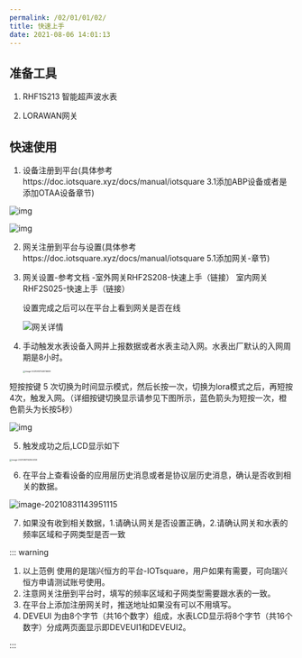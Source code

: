 ```yaml
---
permalink: /02/01/01/02/
title: 快速上手
date: 2021-08-06 14:01:13
---
```

## 准备工具

1. RHF1S213 智能超声波水表

2. LORAWAN网关


## 快速使用

1. 设备注册到平台(具体参考https://doc.iotsquare.xyz/docs/manual/iotsquare 3.1添加ABP设备或者是添加OTAA设备章节)

![img](https://doc.iotsquare.xyz/docs/manual/iotsquare/ABP%E8%AE%BE%E5%A4%87.png)

![img](https://doc.iotsquare.xyz/docs/manual/iotsquare/OTAA%E8%AE%BE%E5%A4%87.png)

2. 网关注册到平台与设置(具体参考https://doc.iotsquare.xyz/docs/manual/iotsquare 5.1添加网关-章节)

3. 网关设置-参考文档 -室外网关RHF2S208-快速上手（链接）  室内网关RHF2S025-快速上手（链接）

   设置完成之后可以在平台上看到网关是否在线

   ![网关详情](https://doc.iotsquare.xyz/docs/manual/iotsquare/%E7%BD%91%E5%85%B3%E8%AF%A6%E6%83%85.png)

4. 手动触发水表设备入网并上报数据或者水表主动入网。水表出厂默认的入网周期是8小时。

   <img src="https://risinghf-wiki.oss-cn-shenzhen.aliyuncs.com/upload/img/0ad7f82cdcc7d813c48ee4f8d7e132af.png" alt="image-20210831143016609" style="zoom: 25%;" />

短按按键 5 次切换为时间显示模式，然后长按一次，切换为lora模式之后，再短按4次，触发入网。（详细按键切换显示请参见下图所示，蓝色箭头为短按一次，橙色箭头为长按5秒）

![img](https://risinghf-wiki.oss-cn-shenzhen.aliyuncs.com/upload/img/2b6c19305dfba6e16681a8ef54c2cc80.png)

5. 触发成功之后,LCD显示如下

<img src="https://risinghf-wiki.oss-cn-shenzhen.aliyuncs.com/upload/img/a26d942bf8a35ef9ff3f53f372a0ffd9.png" alt="image-20210831143504129" style="zoom:25%;" />

6. 在平台上查看设备的应用层历史消息或者是协议层历史消息，确认是否收到相关的数据。

![image-20210831143951115](https://risinghf-wiki.oss-cn-shenzhen.aliyuncs.com/upload/img/eb34bd24cedbffcdff5f24388333bae4.png)

7. 如果没有收到相关数据，1.请确认网关是否设置正确，2.请确认网关和水表的频率区域和子网类型是否一致

::: warning

1. 以上范例 使用的是瑞兴恒方的平台-IOTsquare，用户如果有需要，可向瑞兴恒方申请测试账号使用。
2. 注意网关注册到平台时，填写的频率区域和子网类型需要跟水表的一致。
3. 在平台上添加注册网关时，推送地址如果没有可以不用填写。
4. DEVEUI 为由8个字节（共16个数字）组成，水表LCD显示将8个字节（共16个数字）分成两页面显示即DEVEUI1和DEVEUI2。

:::


